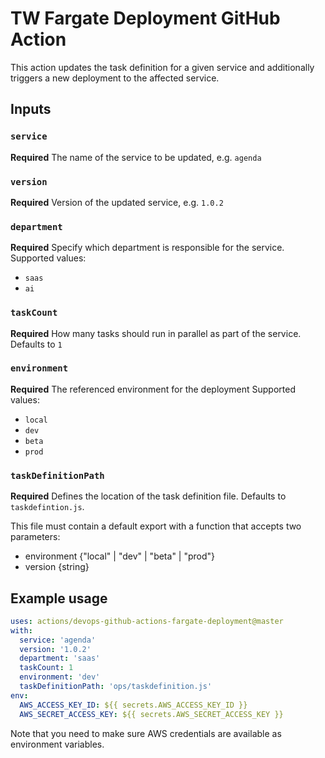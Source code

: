# TW Fargate Deployment GitHub Action 

This action updates the task definition for a given service and additionally
triggers a new deployment to the affected service. 

## Inputs

### `service`

**Required** The name of the service to be updated, e.g. `agenda`

### `version`

**Required** Version of the updated service, e.g. `1.0.2`

### `department`

**Required** Specify which department is responsible for the service.
Supported values:
 - `saas`
 - `ai`

### `taskCount`

**Required** How many tasks should run in parallel as part of the service.
Defaults to `1`

### `environment`

**Required** The referenced environment for the deployment
Supported values:
 - `local`
 - `dev`
 - `beta`
 - `prod`
 
 ### `taskDefinitionPath`
 
 **Required** Defines the location of the task definition file.
 Defaults to `taskdefintion.js`.
 
 This file must contain a default export with a function that accepts two parameters:
 - environment {"local" | "dev" | "beta" | "prod"}
 - version {string}

## Example usage

```yaml
uses: actions/devops-github-actions-fargate-deployment@master
with:
  service: 'agenda'
  version: '1.0.2'
  department: 'saas'
  taskCount: 1
  environment: 'dev'
  taskDefinitionPath: 'ops/taskdefinition.js'
env:
  AWS_ACCESS_KEY_ID: ${{ secrets.AWS_ACCESS_KEY_ID }}
  AWS_SECRET_ACCESS_KEY: ${{ secrets.AWS_SECRET_ACCESS_KEY }}
```

Note that you need to make sure AWS credentials are available as environment variables.
